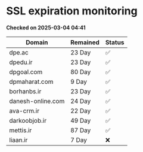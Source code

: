 # SSL expiration monitoring

**Checked on 2025-03-04 04:41**

| Domain | Remained | Status       |
|--------|----------|--------------|
| dpe.ac     | 23 Day   | ✅ |
| dpedu.ir     | 23 Day   | ✅ |
| dpgoal.com     | 80 Day   | ✅ |
| dpmaharat.com     | 9 Day   | ✅ |
| borhanbs.ir     | 23 Day   | ✅ |
| danesh-online.com     | 24 Day   | ✅ |
| ava-crm.ir     | 22 Day   | ✅ |
| darkoobjob.ir     | 49 Day   | ✅ |
| mettis.ir     | 87 Day   | ✅ |
| liaan.ir     | 7 Day   | ❌ |
